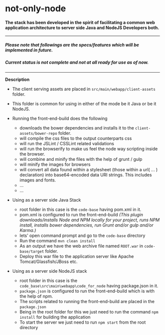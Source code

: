 # not-only-node

#### The stack has been developed in the spirit of facilitating a common web application architecture to server side Java and NodeJS Developers both.

---------------------------------

##### Please note that followings are the specs/features which will be implemented in future.
##### Current status is not complete and not at all ready for use as of now.

---------------------------------

**Description**

* The client serving assets are placed in `src/main/webapp/client-assets` folder.
* This folder is common for using in either of the mode be it Java or be it NodeJS.
* Running the front-end-build does the following
   * downloads the bower dependencies and installs it to the `client-assets/bower-repo` folder.
   * will compile the css files to the output counterparts css
   * will run the JSLint / CSSLint related validations
   * will run the browserify to make us feel the node way scripting inside the browser.
   * will combine and minify the files with the help of grunt / gulp
   * will minify the images for browsers
   * will convert all data found within a stylesheet (those within a url( ... ) declaration) into base64-encoded data URI strings. This includes images and fonts.
   * ...
   * ...

* Using as a server side Java Stack
   * root folder in this case is the `code-base` having pom.xml in it.
   * pom.xml is configured to run the front-end-build *(This plugin downloads/installs Node and NPM locally for your project, runs NPM install, installs bower dependencies, run Grunt and/or gulp and/or Karma.)*
   * lets' open command prompt and go to the `code-base` directory
   * Run the command `mvn clean install`
   * As an output we have the web archive file named `ROOT.war` in `code-base/target` folder.
   * Deploy this war file to the application server like Apache Tomcat/Glassfish/JBoss etc.
* Using as a server side NodeJS stack
   * root folder in this case is the `code_base\src\main\webapp\code_for_node` having package.json in it.
   * `package.json` is configured to run the front-end-build which is with the help of npm.
   * The scripts related to running the front-end-build are placed in the `package.json`
   * Being in the root folder for this we just need to run the command `npm install` for building the application
   * To start the server we just need to run `npm start` from the root directory



